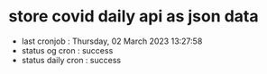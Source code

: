 # store covid daily api as json data

- last cronjob : Thursday, 02 March 2023 13:27:58
- status og cron : success
- status daily cron : success
      
      